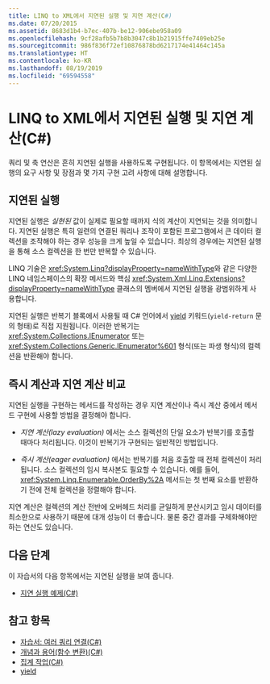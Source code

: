 ```yaml
---
title: LINQ to XML에서 지연된 실행 및 지연 계산(C#)
ms.date: 07/20/2015
ms.assetid: 8683d1b4-b7ec-407b-be12-906ebe958a09
ms.openlocfilehash: 9cf28afb5b7b8b3047c8b1b21915ffe7409eb25e
ms.sourcegitcommit: 986f836f72ef10876878bd6217174e41464c145a
ms.translationtype: HT
ms.contentlocale: ko-KR
ms.lasthandoff: 08/19/2019
ms.locfileid: "69594558"
---
```

# <a name="deferred-execution-and-lazy-evaluation-in-linq-to-xml-c"></a>LINQ to XML에서 지연된 실행 및 지연 계산(C#)
쿼리 및 축 연산은 흔히 지연된 실행을 사용하도록 구현됩니다. 이 항목에서는 지연된 실행의 요구 사항 및 장점과 몇 가지 구현 고려 사항에 대해 설명합니다.  
  
## <a name="deferred-execution"></a>지연된 실행  
 지연된 실행은 *실현된* 값이 실제로 필요할 때까지 식의 계산이 지연되는 것을 의미합니다. 지연된 실행은 특히 일련의 연결된 쿼리나 조작이 포함된 프로그램에서 큰 데이터 컬렉션을 조작해야 하는 경우 성능을 크게 높일 수 있습니다. 최상의 경우에는 지연된 실행을 통해 소스 컬렉션을 한 번만 반복할 수 있습니다.  
  
 LINQ 기술은 <xref:System.Linq?displayProperty=nameWithType>와 같은 다양한 LINQ 네임스페이스의 확장 메서드와 핵심 <xref:System.Xml.Linq.Extensions?displayProperty=nameWithType> 클래스의 멤버에서 지연된 실행을 광범위하게 사용합니다.  
  
 지연된 실행은 반복기 블록에서 사용될 때 C# 언어에서 [yield](../../../language-reference/keywords/yield.md) 키워드(`yield-return` 문의 형태)로 직접 지원됩니다. 이러한 반복기는 <xref:System.Collections.IEnumerator> 또는 <xref:System.Collections.Generic.IEnumerator%601> 형식(또는 파생 형식)의 컬렉션을 반환해야 합니다.  
  
## <a name="eager-vs-lazy-evaluation"></a>즉시 계산과 지연 계산 비교  
 지연된 실행을 구현하는 메서드를 작성하는 경우 지연 계산이나 즉시 계산 중에서 메서드 구현에 사용할 방법을 결정해야 합니다.  
  
- *지연 계산(lazy evaluation)* 에서는 소스 컬렉션의 단일 요소가 반복기를 호출할 때마다 처리됩니다. 이것이 반복기가 구현되는 일반적인 방법입니다.  
  
- *즉시 계산(eager evaluation)* 에서는 반복기를 처음 호출할 때 전체 컬렉션이 처리됩니다. 소스 컬렉션의 임시 복사본도 필요할 수 있습니다. 예를 들어, <xref:System.Linq.Enumerable.OrderBy%2A> 메서드는 첫 번째 요소를 반환하기 전에 전체 컬렉션을 정렬해야 합니다.  
  
 지연 계산은 컬렉션의 계산 전반에 오버헤드 처리를 균일하게 분산시키고 임시 데이터를 최소한으로 사용하기 때문에 대개 성능이 더 좋습니다. 물론 중간 결과를 구체화해야만 하는 연산도 있습니다.  
  
## <a name="next-steps"></a>다음 단계  
 이 자습서의 다음 항목에서는 지연된 실행을 보여 줍니다.  
  
- [지연 실행 예제(C#)](./deferred-execution-example.md)  
  
## <a name="see-also"></a>참고 항목

- [자습서: 여러 쿼리 연결(C#)](./deferred-execution-and-lazy-evaluation-in-linq-to-xml.md)
- [개념과 용어(함수 변환)(C#)](./concepts-and-terminology-functional-transformation.md)
- [집계 작업(C#)](./aggregation-operations.md)
- [yield](../../../language-reference/keywords/yield.md)
